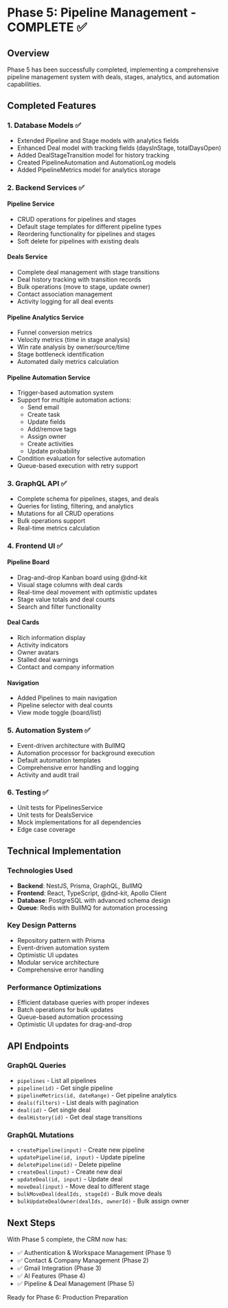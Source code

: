 # Phase 5: Pipeline Management - COMPLETE ✅

## Overview

Phase 5 has been successfully completed, implementing a comprehensive pipeline management system with deals, stages, analytics, and automation capabilities.

## Completed Features

### 1. Database Models ✅

- Extended Pipeline and Stage models with analytics fields
- Enhanced Deal model with tracking fields (daysInStage, totalDaysOpen)
- Added DealStageTransition model for history tracking
- Created PipelineAutomation and AutomationLog models
- Added PipelineMetrics model for analytics storage

### 2. Backend Services ✅

#### Pipeline Service

- CRUD operations for pipelines and stages
- Default stage templates for different pipeline types
- Reordering functionality for pipelines and stages
- Soft delete for pipelines with existing deals

#### Deals Service

- Complete deal management with stage transitions
- Deal history tracking with transition records
- Bulk operations (move to stage, update owner)
- Contact association management
- Activity logging for all deal events

#### Pipeline Analytics Service

- Funnel conversion metrics
- Velocity metrics (time in stage analysis)
- Win rate analysis by owner/source/time
- Stage bottleneck identification
- Automated daily metrics calculation

#### Pipeline Automation Service

- Trigger-based automation system
- Support for multiple automation actions:
  - Send email
  - Create task
  - Update fields
  - Add/remove tags
  - Assign owner
  - Create activities
  - Update probability
- Condition evaluation for selective automation
- Queue-based execution with retry support

### 3. GraphQL API ✅

- Complete schema for pipelines, stages, and deals
- Queries for listing, filtering, and analytics
- Mutations for all CRUD operations
- Bulk operations support
- Real-time metrics calculation

### 4. Frontend UI ✅

#### Pipeline Board

- Drag-and-drop Kanban board using @dnd-kit
- Visual stage columns with deal cards
- Real-time deal movement with optimistic updates
- Stage value totals and deal counts
- Search and filter functionality

#### Deal Cards

- Rich information display
- Activity indicators
- Owner avatars
- Stalled deal warnings
- Contact and company information

#### Navigation

- Added Pipelines to main navigation
- Pipeline selector with deal counts
- View mode toggle (board/list)

### 5. Automation System ✅

- Event-driven architecture with BullMQ
- Automation processor for background execution
- Default automation templates
- Comprehensive error handling and logging
- Activity and audit trail

### 6. Testing ✅

- Unit tests for PipelinesService
- Unit tests for DealsService
- Mock implementations for all dependencies
- Edge case coverage

## Technical Implementation

### Technologies Used

- **Backend**: NestJS, Prisma, GraphQL, BullMQ
- **Frontend**: React, TypeScript, @dnd-kit, Apollo Client
- **Database**: PostgreSQL with advanced schema design
- **Queue**: Redis with BullMQ for automation processing

### Key Design Patterns

- Repository pattern with Prisma
- Event-driven automation system
- Optimistic UI updates
- Modular service architecture
- Comprehensive error handling

### Performance Optimizations

- Efficient database queries with proper indexes
- Batch operations for bulk updates
- Queue-based automation processing
- Optimistic UI updates for drag-and-drop

## API Endpoints

### GraphQL Queries

- `pipelines` - List all pipelines
- `pipeline(id)` - Get single pipeline
- `pipelineMetrics(id, dateRange)` - Get pipeline analytics
- `deals(filters)` - List deals with pagination
- `deal(id)` - Get single deal
- `dealHistory(id)` - Get deal stage transitions

### GraphQL Mutations

- `createPipeline(input)` - Create new pipeline
- `updatePipeline(id, input)` - Update pipeline
- `deletePipeline(id)` - Delete pipeline
- `createDeal(input)` - Create new deal
- `updateDeal(id, input)` - Update deal
- `moveDeal(input)` - Move deal to different stage
- `bulkMoveDeal(dealIds, stageId)` - Bulk move deals
- `bulkUpdateDealOwner(dealIds, ownerId)` - Bulk assign owner

## Next Steps

With Phase 5 complete, the CRM now has:

- ✅ Authentication & Workspace Management (Phase 1)
- ✅ Contact & Company Management (Phase 2)
- ✅ Gmail Integration (Phase 3)
- ✅ AI Features (Phase 4)
- ✅ Pipeline & Deal Management (Phase 5)

Ready for Phase 6: Production Preparation
